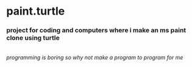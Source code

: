 # paint.turtle
### project for coding and computers where i make an ms paint clone using turtle
<br>
<em> programming is boring so why not make a program to program for me </em>
